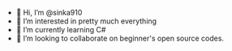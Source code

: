 - 👋 Hi, I’m @sinka910
- 👀 I’m interested in pretty much everything
- 🌱 I’m currently learning C#
- 💞️ I’m looking to collaborate on beginner's open source codes.

<!---

--->
